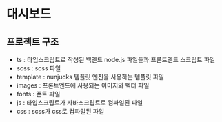 # 대시보드

## 프로젝트 구조

- ts : 타입스크립트로 작성된 백엔드 node.js 파일들과 프론트엔드 스크립트 파일
- scss : scss 파일
- template : nunjucks 템플릿 엔진을 사용하는 템플릿 파일
- images : 프론트엔드에 사용되는 이미지와 벡터 파일
- fonts : 폰트 파일
- js : 타입스크립트가 자바스크립트로 컴파일된 파일
- css : scss가 css로 컴파일된 파일


